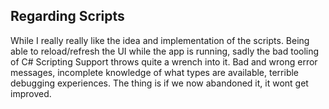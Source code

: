 ## Regarding Scripts
While I really really like the idea and implementation of the scripts. Being able to reload/refresh the UI while the app is running, sadly the bad tooling of C# Scripting Support throws quite a wrench into it. Bad and wrong error messages, incomplete knowledge of what types are available, terrible debugging experiences. The thing is if we now abandoned it, it wont get improved.